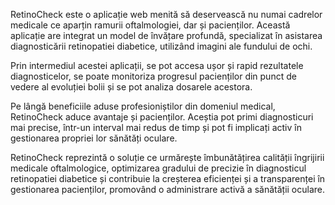 RetinoCheck este o aplicație web menită să deservească nu numai cadrelor medicale ce aparțin ramurii oftalmologiei, dar și pacienților. Această aplicație are integrat un model de învățare profundă, specializat în asistarea diagnosticării retinopatiei diabetice, utilizând imagini ale fundului de ochi. 

Prin intermediul acestei aplicații, se pot accesa ușor și rapid rezultatele diagnosticelor, se poate monitoriza progresul pacienților din punct de vedere al evoluției bolii și se pot analiza dosarele acestora.

Pe lângă beneficiile aduse profesioniștilor din domeniul medical, RetinoCheck aduce avantaje și pacienților. Aceștia pot primi diagnosticuri mai precise, într-un interval mai redus de timp și pot fi implicați activ în gestionarea propriei lor sănătăți oculare.

RetinoCheck reprezintă o soluție ce urmărește îmbunătățirea calității îngrijirii medicale oftalmologice, optimizarea gradului de precizie în diagnosticul retinopatiei diabetice și contribuie la creșterea eficienței și a transparenței în gestionarea pacienților, promovând o administrare activă a sănătății oculare.
